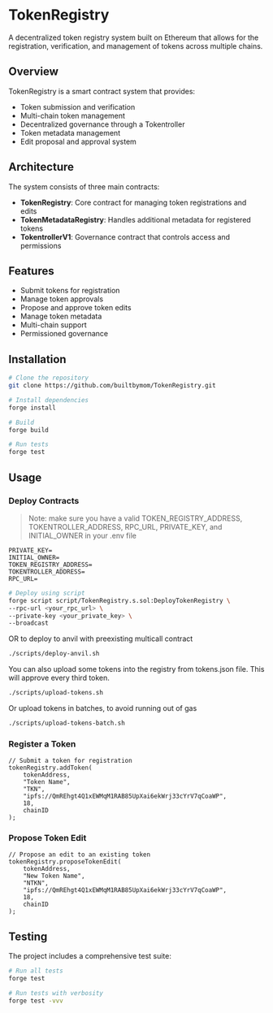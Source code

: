 # TokenRegistry

A decentralized token registry system built on Ethereum that allows for the registration, verification, and management of tokens across multiple chains.

## Overview

TokenRegistry is a smart contract system that provides:

- Token submission and verification
- Multi-chain token management 
- Decentralized governance through a Tokentroller
- Token metadata management
- Edit proposal and approval system

## Architecture

The system consists of three main contracts:

- **TokenRegistry**: Core contract for managing token registrations and edits
- **TokenMetadataRegistry**: Handles additional metadata for registered tokens
- **TokentrollerV1**: Governance contract that controls access and permissions

## Features

- Submit tokens for registration
- Manage token approvals
- Propose and approve token edits
- Manage token metadata
- Multi-chain support
- Permissioned governance

## Installation

```bash
# Clone the repository
git clone https://github.com/builtbymom/TokenRegistry.git

# Install dependencies
forge install

# Build
forge build

# Run tests
forge test
```

## Usage

### Deploy Contracts

> Note: make sure you have a valid TOKEN_REGISTRY_ADDRESS, TOKENTROLLER_ADDRESS, RPC_URL, PRIVATE_KEY, and INITIAL_OWNER in your .env file
```
PRIVATE_KEY=
INITIAL_OWNER=
TOKEN_REGISTRY_ADDRESS=
TOKENTROLLER_ADDRESS=
RPC_URL=
```

```bash
# Deploy using script
forge script script/TokenRegistry.s.sol:DeployTokenRegistry \
--rpc-url <your_rpc_url> \
--private-key <your_private_key> \
--broadcast
```

OR to deploy to anvil with preexisting multicall contract

```bash
./scripts/deploy-anvil.sh
```

You can also upload some tokens into the registry from tokens.json file. This will approve every third token.

```bash
./scripts/upload-tokens.sh
```

Or upload tokens in batches, to avoid running out of gas
```bash
./scripts/upload-tokens-batch.sh 
```

### Register a Token

```solidity
// Submit a token for registration
tokenRegistry.addToken(
    tokenAddress,
    "Token Name",
    "TKN",
    "ipfs://QmREhgt4Q1xEWMqM1RAB85UpXai6ekWrj33cYrV7qCoaWP",
    18,
    chainID
);
```

### Propose Token Edit

```solidity
// Propose an edit to an existing token
tokenRegistry.proposeTokenEdit(
    tokenAddress,
    "New Token Name",
    "NTKN",
    "ipfs://QmREhgt4Q1xEWMqM1RAB85UpXai6ekWrj33cYrV7qCoaWP",
    18,
    chainID
);
```

## Testing

The project includes a comprehensive test suite:

```bash
# Run all tests
forge test

# Run tests with verbosity
forge test -vvv
```

